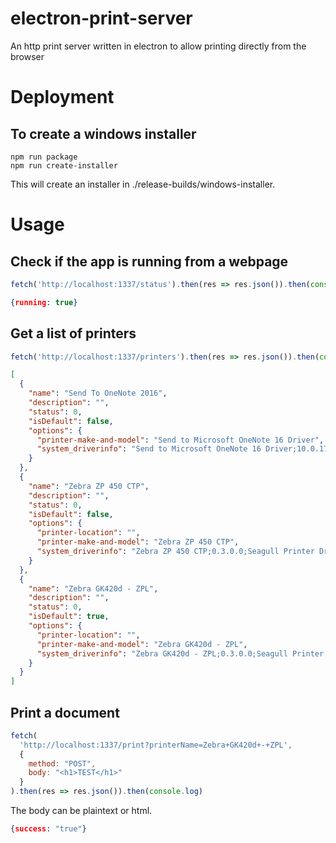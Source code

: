 # electron-print-server
An http print server written in electron to allow printing directly from the browser

# Deployment

## To create a windows installer

```
npm run package
npm run create-installer
```

This will create an installer in ./release-builds/windows-installer.

# Usage

## Check if the app is running from a webpage

```javascript
fetch('http://localhost:1337/status').then(res => res.json()).then(console.log)
```

```json
{running: true}
```

## Get a list of printers

```javascript
fetch('http://localhost:1337/printers').then(res => res.json()).then(console.log)
```

```json
[
  {
    "name": "Send To OneNote 2016",
    "description": "",
    "status": 0,
    "isDefault": false,
    "options": {
      "printer-make-and-model": "Send to Microsoft OneNote 16 Driver",
      "system_driverinfo": "Send to Microsoft OneNote 16 Driver;10.0.17134.191 (WinBuild.160101.0800);Microsoft® Windows® Operating System;10.0.17134.191"
    }
  },
  {
    "name": "Zebra ZP 450 CTP",
    "description": "",
    "status": 0,
    "isDefault": false,
    "options": {
      "printer-location": "",
      "printer-make-and-model": "Zebra ZP 450 CTP",
      "system_driverinfo": "Zebra ZP 450 CTP;0.3.0.0;Seagull Printer Drivers;1.0.0"
    }
  },
  {
    "name": "Zebra GK420d - ZPL",
    "description": "",
    "status": 0,
    "isDefault": true,
    "options": {
      "printer-location": "",
      "printer-make-and-model": "Zebra GK420d - ZPL",
      "system_driverinfo": "Zebra GK420d - ZPL;0.3.0.0;Seagull Printer Drivers;1.0.0"
    }
  }
]
```

## Print a document

```javascript
fetch(
  'http://localhost:1337/print?printerName=Zebra+GK420d+-+ZPL',
  {
    method: "POST", 
    body: "<h1>TEST</h1>"
  }
).then(res => res.json()).then(console.log)
```

The body can be plaintext or html.

```json
{success: "true"}
```